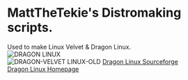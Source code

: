 # MattTheTekie's Distromaking scripts.
Used to make Linux Velvet & Dragon Linux.\
![DRAGON LINUX](https://github.com/MattTheTekie/MattTheTekie/raw/main/Personal-Scripts/Images/desktop.png)\
![DRAGON-VELVET LINUX-OLD](https://github.com/MattTheTekie/MattTheTekie/raw/main/Personal-Scripts/Images/1.webp)
[Dragon Linux Sourceforge](https://sourceforge.net/projects/sujix-linux/)\
[Dragon Linux Homepage](https://dragon-linux.surge.sh)
